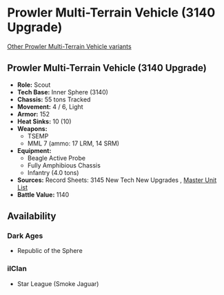 # Prowler Multi-Terrain Vehicle (3140 Upgrade) 

[Other Prowler Multi-Terrain Vehicle variants](../prowler_multi-terrain_vehicle.md) 

## Prowler Multi-Terrain Vehicle (3140 Upgrade) 

- **Role:** Scout 
- **Tech Base:** Inner Sphere (3140) 
- **Chassis:** 55 tons Tracked 
- **Movement:** 4 / 6, Light 
- **Armor:** 152 
- **Heat Sinks:** 10 (10) 
- **Weapons:** 
  - TSEMP 
  - MML 7 (ammo: 17 LRM, 14 SRM) 
- **Equipment:** 
  - Beagle Active Probe 
  - Fully Amphibious Chassis 
  - Infantry (4.0 tons) 
- **Sources:** Record Sheets: 3145 New Tech New Upgrades , [Master Unit List](http://masterunitlist.info/Unit/Details/6789) 
- **Battle Value:** 1140 

## Availability 

### Dark Ages 

- Republic of the Sphere 

### ilClan 

- Star League (Smoke Jaguar) 

